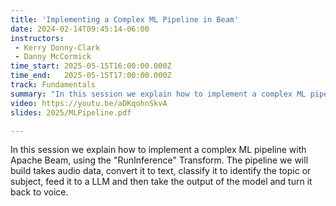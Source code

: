 ```yaml
---
title: 'Implementing a Complex ML Pipeline in Beam'
date: 2024-02-14T09:45:14-06:00
instructors:
 - Kerry Donny-Clark
 - Danny McCormick
time_start: 2025-05-15T16:00:00.000Z
time_end:   2025-05-15T17:00:00.000Z
track: Fundamentals
summary: "In this session we explain how to implement a complex ML pipeline with Apache Beam. The pipeline we will build takes audio data, convert it to text, classify it to identify the topic or subject, feed it to a LLM and then take the output of the model and turn it back to voice."
video: https://youtu.be/aDKqohnSkvA
slides: 2025/MLPipeline.pdf

---
```


In this session we explain how to implement a complex ML pipeline with Apache Beam, using the "RunInference" Transform. The pipeline we will build takes audio data, convert it to text, classify it to identify the topic or subject, feed it to a LLM and then take the output of the model and turn it back to voice.

